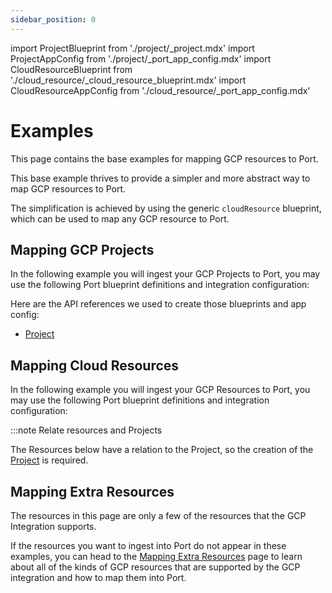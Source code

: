 ```yaml
---
sidebar_position: 0
---
```

import ProjectBlueprint from './project/\_project.mdx'
import ProjectAppConfig from './project/\_port_app_config.mdx'
import CloudResourceBlueprint from './cloud_resource/\_cloud_resource_blueprint.mdx'
import CloudResourceAppConfig from './cloud_resource/\_port_app_config.mdx'

# Examples

This page contains the base examples for mapping GCP resources to Port.

This base example thrives to provide a simpler and more abstract way to map GCP resources to Port.

The simplification is achieved by using the generic `cloudResource` blueprint, which can be used to map any GCP resource to Port.

## Mapping GCP Projects

In the following example you will ingest your GCP Projects to Port, you may use the following Port blueprint definitions and integration configuration:

<ProjectBlueprint/>

<ProjectAppConfig/>

Here are the API references we used to create those blueprints and app config:

- [Project](https://cloud.google.com/resource-manager/reference/rest/v3/projects#Project)

## Mapping Cloud Resources

In the following example you will ingest your GCP Resources to Port, you may use the following Port blueprint definitions and integration configuration:

:::note Relate resources and Projects

The Resources below have a relation to the Project, so the creation of the [Project](#mapping-gcp-projects) is required.

<CloudResourceBlueprint/>

<CloudResourceAppConfig/>

## Mapping Extra Resources

The resources in this page are only a few of the resources that the GCP Integration supports.

If the resources you want to ingest into Port do not appear in these examples, you can head to the [Mapping Extra Resources](./mapping_extra_resources.md) page to learn about all of the kinds of GCP resources that are supported by the GCP integration and how to map them into Port.
